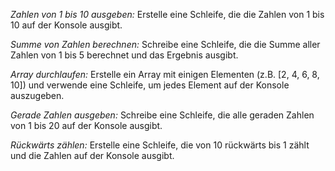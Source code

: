 *Zahlen von 1 bis 10 ausgeben:*
Erstelle eine Schleife, die die Zahlen von 1 bis 10 auf der Konsole ausgibt.




*Summe von Zahlen berechnen:* 
Schreibe eine Schleife, die die Summe aller Zahlen von 1 bis 5 berechnet und das Ergebnis ausgibt.




*Array durchlaufen:* 
Erstelle ein Array mit einigen Elementen (z.B. [2, 4, 6, 8, 10]) und verwende eine Schleife, um jedes Element auf der Konsole auszugeben.



*Gerade Zahlen ausgeben:* 
Schreibe eine Schleife, die alle geraden Zahlen von 1 bis 20 auf der Konsole ausgibt.



*Rückwärts zählen:* 
Erstelle eine Schleife, die von 10 rückwärts bis 1 zählt und die Zahlen auf der Konsole ausgibt.


